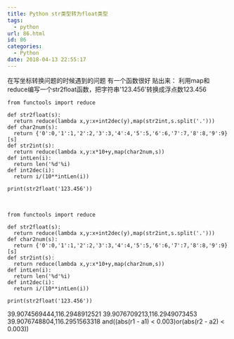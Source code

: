 ```yaml
---
title: Python str类型转为float类型
tags:
  - python
url: 86.html
id: 86
categories:
  - Python
date: 2018-04-13 22:55:17
---
```


在写坐标转换问题的时候遇到的问题 有一个函数很好 贴出来： 利用map和reduce编写一个str2float函数，把字符串'123.456'转换成浮点数123.456

    from functools import reduce
    
    def str2float(s):
      return reduce(lambda x,y:x+int2dec(y),map(str2int,s.split('.')))
    def char2num(s):
      return {'0':0,'1':1,'2':2,'3':3,'4':4,'5':5,'6':6,'7':7,'8':8,'9':9}[s]
    def str2int(s):
      return reduce(lambda x,y:x*10+y,map(char2num,s))
    def intLen(i):
      return len('%d'%i)
    def int2dec(i):
      return i/(10**intLen(i))
    
    print(str2float('123.456'))

 

    from functools import reduce
    
    def str2float(s):
      return reduce(lambda x,y:x+int2dec(y),map(str2int,s.split('.')))
    def char2num(s):
      return {'0':0,'1':1,'2':2,'3':3,'4':4,'5':5,'6':6,'7':7,'8':8,'9':9}[s]
    def str2int(s):
      return reduce(lambda x,y:x*10+y,map(char2num,s))
    def intLen(i):
      return len('%d'%i)
    def int2dec(i):
      return i/(10**intLen(i))
    
    print(str2float('123.456'))
    

39.9074569444,116.2948912521 39.9076709213,116.2949073453 39.9076748804,116.2951563318 and((abs(r1 - a1) < 0.003)or(abs(r2 - a2) < 0.003))